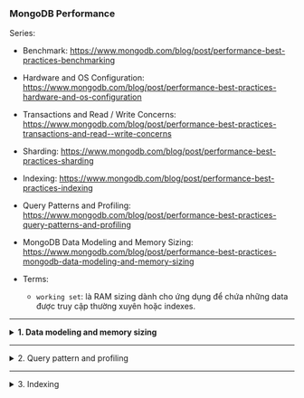 ### MongoDB Performance

Series:
- Benchmark: https://www.mongodb.com/blog/post/performance-best-practices-benchmarking
- Hardware and OS Configuration: https://www.mongodb.com/blog/post/performance-best-practices-hardware-and-os-configuration
- Transactions and Read / Write Concerns: https://www.mongodb.com/blog/post/performance-best-practices-transactions-and-read--write-concerns
- Sharding: https://www.mongodb.com/blog/post/performance-best-practices-sharding
- Indexing: https://www.mongodb.com/blog/post/performance-best-practices-indexing
- Query Patterns and Profiling: https://www.mongodb.com/blog/post/performance-best-practices-query-patterns-and-profiling
- MongoDB Data Modeling and Memory Sizing: https://www.mongodb.com/blog/post/performance-best-practices-mongodb-data-modeling-and-memory-sizing

- Terms:
	- `working set`: là RAM sizing dành cho ứng dụng để chứa những data được truy cập thường xuyên hoặc indexes.

---
<details>
	<summary>
		<b>1. Data modeling and memory sizing</b>
	</summary>

## Data modeling
- Nếu biết được những query pattern của ứng dụng để design data mode và lựa chọn `index` tương ứng thì việc query sẽ hiệu quả hơn và tăng throughput khi insert và update, và xa hơn là giúp việc phân bổ workload trong một sharded cluster hiệu quả hơn.

- Một vấn đề quan trọng trong việc data model với Mongo chính là tạo quan hệ giữa những data với nhau.

### Embedding
- Dữ liệu quan hệ 1:1 hoặc 1:n, đều có thể được nhúng vào trong cùng 1 document, vì khi những data này được truy cập cùng nhau thì việc lưu trữ chúng trên 1 single document là tối ưu. 
- Embedding nhìn chung sẽ làm tăng hiệu năng của read operation nhờ khả năng request và retrieve data trên 1 single internal database operation.
- Và khi update data thì có thể dùng 1 atomic write operation vì nó chỉ xảy ra trên 1 document (write trên 1 document là atomic - được Mongo hỗ trợ).

- Tuy nhiên, không phải tất cả quan hệ 1:1, hay 1:n đều dùng embedding.
- Những trường hợp nên dùng `referencing`:
	- Document được read thường xuyên những chứa những data hiếm khi được truy cập. Thì nếu dùng embedding trong trường hợp này sẽ làm tăng in-memory requirements(working set) của collection.
	- Một phần của document được update thường xuyên và growing size, trong khi phần còn lại thì tương đối static.
	- Document size của Mongo tối đa là 16MB.
	
### Referencing
- Giúp giải quyết những vấn đề ở trên, và thường được dùng để xử lí những trường hợp quan hệ n:n.
- Tuy nhiên việc này sẽ làm cho ứng dụng của chúng ta cần thêm những follow-up queries để resolve reference, và dĩ nhiên là cần thêm round-trip tới server, hoặc là cần thêm một `joining` operation dùng `$lookup` trong aggregation pipeline.

## Memory sizing:
	
- Đảm bảo working set phải fit trong RAM
- Bên cạnh việc data modeling thì yếu tố thứ hai cần xem xét để tối ưu performance là sizing working set.
	
- Giống như hầu hết DB thì Mongo sẽ hoạt động tốt nhất nếu working set của ứng dụng (indexes và những data được truy cập thường xuyên) fit trong memory.
- Những improvement khác sẽ không thực sự hiệu quả nếu như không đủ RAM. Nếu bạn còn quan tâm đến cost thay vì chỉ về performance thì nên cân nhất việc sử dụng fast SSD thì sẽ tiết kiệm hơn (dĩ nhiên ko thể xịn như xài nhiều RAM nhé).
	
- Khi working set fit trên RAM, thì việc đọc từ disk sẽ chậm.
- Nếu working set vượt quá lượng RAM thì nên cân nhắc sử dụng một instance khác lớn hơn.
</details>

---
<details>
	<summary>
			2. Query pattern and profiling
	</summary>
	
Một số lưu ý trước khi đi vào việc profiling:
- Dùng driver mới nhất
- Tránh việc tạo những document lớn,
- Chỉ update trên những field cụ thể cần update, ko update cả document, như vậy sẽ giảm được db overhead.
- Update nhiều element của array với 1 operation.
- Dùng replica set tag để có được read isolation cho các tác vụ Analytic.
- Profile query với lệnh explain
	
</details>

---
<details>
	<summary>
		3. Indexing
	</summary>

Thay vì phải scan qua tất cả documents trong collection để tìm kiếm, thì nếu có index, và index đúng thì việc tìm kiếm sẽ tối ưu hơn rất nhiều.
	
- Compound indexes: index được tạo bởi nhiều hơn 1 field
- Trong compound indexes nên follow theo ESR Rule:
	- Đầu tiên, thêm những field cần so sánh bằng (Equality) trong query vào trước
	- Những field tiếp theo phản ánh thứ tự (Sort) search
	- Cuối cùng là những field thể hiện khoảng (Range) được truy cập.
- Sử dụng `Covered Queries`: là những câu query trả trực tiếp kết quả từ index mà ko cần thông qua source documents.
- Đối với những field có số lượng unique value nhỏ thì nên dùng compound index để tăng số unique values.
- Xóa những index không được dùng tới, vì index sẽ tốn tài nguyên RAM và disk, khi document được update thì phải cập nhật index nên sẽ tốn CPU, disk I/O.
- Wildcard indexes
- Text index
- Partial index
- Multi-key indexes
- Tránh dùng case insensitive regex mà hãy dùng `Case intensitive index`
</detail>

---
<details>
	<summary>
		4. Transaction
	</summary>
- Đối với single document thì update là một atomic operation, ngay cả khi update nhiều item trong 1 field
- Từ phiên bản 4.0 thì MongoDB đã hỗ trợ multi-document ACID Transactions. Và một số lưu ý đối với transaction để đạt hiệu năng cũng như hiệu quả cao khi sử dụng:
	- Runtime limit của transaction mặc định là 60s, có thể điều chỉnh tùy nhu cầu
	- Số operations trong một transaction, tốt nhất là không quá 1000 operations, nếu nhiều hơn thì nên chia việc xử lí thành nhiều batches
	- Xử lí exception, nên xử lí ở application logic để catch và retry khi transaction bị abort vì những temporary exceptions.
	- Giảm write latency trong 1 số trường hợp, ví dụ nếu chạy 10 update độc lập thì mỗi update phải đợi một replication round trip, nhưng nếu gom 10 update vào 1 transaction thì chúng sẽ được replicated cùng nhau tại thời điểm transaction được commit và latency có thể giảm đến 10 lần.
</detail>

---
<details>
	<summary>
		5. Hardware, OS configuration
	</summary>
- Đảm bảo working set phải fit in RAM, nếu được thì nên chọn máy có RAM đủ nhiều -> performance của DB sẽ được cải thiện đáng kể.
- Dùng multiple CPU cores: nên chọn số CPU cores đủ để đáp ứng số lượng client connection đồng thời.
- Config wiredTiger Cache: setting ở `storage.wiredTiger.engineConfig.cacheSizeGB`, thông số này nên đủ lớn để chứa được working set, nếu cache không đủ để load thêm data thì WiredTiger sẽ thu hồi page từ cache để giải phóng tài nguyên.
- Network compression: hiệu năng của DB cũng phụ thuộc vào network transport, dựa trên thuật toán nén snappy thì network traffic của MongoDB cluster có thể được nén đến 80% và sẽ giảm networking cost đi rất nhiều. Có thể thêm `compressors parameter` vào trong connection url như sau:
	```
	mongodb://localhost/?compressors=snappy
	```
- Khi query một data không có sẵn trong RAM thì Mongo sẽ đọc từ disk. Do đó nên dùng high-performance storage (SSD, ...).
	- Dùng default compression cho storage của Mongo để lưu data.
</detail>
